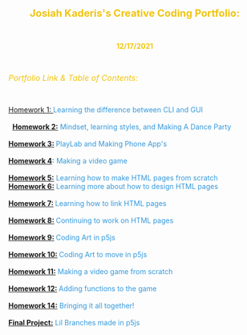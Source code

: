 <p style="text-align: center;">
	<span style="color:#f1c40f;"><span style="font-size:20px;"><strong>Josiah Kaderis&#39;s Creative Coding Portfolio:</strong></span></span>
</p>

<p style="text-align: center;">
	&nbsp;
</p>

<p style="text-align: center;">
	<span style="color:#f1c40f;"><strong>12/17/2021</strong></span>
</p>

<p style="text-align: center;">
	&nbsp;
</p>

<p>
	<em><span style="color:#f1c40f;"><span style="font-size:16px;">Portfolio Link &amp; Table of Contents:</span></span></em>
</p>

<p>
	&nbsp;
</p>

<p>
	<span style="color:#3498db;"><strong><span style="display: none;">&nbsp;</span></strong><a href="https://hotcupjo23.github.io/MART-120/Homework%201">Homework 1: </a>Learning the difference between CLI and GUI</span>
	<br>
	<br>
	&nbsp;
	<span style="color:#3498db;"><strong><span style="display: none;">&nbsp;</span><a href="https://hotcupjo23.github.io/MART-120/Homework%202">Homework 2:</a><span style="display: none;">&nbsp;</span></strong> Mindset, learning styles, and Making A Dance Party<br>
	<br>
	<strong><a href="https://hotcupjo23.github.io/MART-120/Hoemwork%203">Homework 3:</a> </strong>PlayLab and Making Phone App&#39;s<br>
	<br>
	<strong><a href="https://hotcupjo23.github.io/MART-120/Hoemwork%204">Homework 4</a>:</strong> Making a video game<br>
	<br>
	<strong><a href="https://hotcupjo23.github.io/MART-120/Homework%205">Homework 5:</a></strong> Learning how to make HTML pages from scratch</span>
	<br>
	<span style="color:#3498db;"><strong><a href="https://hotcupjo23.github.io/MART-120/Homework%206">Homework 6:</a></strong> Learning more about how to design HTML pages<br>
	<br>
	<strong><a href="https://hotcupjo23.github.io/MART-120/Homework%207">Homework 7:</a> </strong>Learning how to link HTML pages<br>
	<br>
	<strong><a href="https://hotcupjo23.github.io/MART-120/Homework%208">Homework 8:</a> </strong>Continuing to work on HTML pages<br>
	<br>
	<strong><a href="https://hotcupjo23.github.io/MART-120/Homework%209">Homework 9:</a> </strong>Coding Art in p5js<br>
	<br>
	<strong><a href="https://hotcupjo23.github.io/MART-120/Homework%2010">Homework 10:</a> </strong>Coding Art to move in p5js<br>
	<br>
	<strong><a href="https://hotcupjo23.github.io/MART-120/Hoemwork%2011">Homework 11:</a></strong> Making a video game from scratch<br>
	<br>
	<strong><a href="https://hotcupjo23.github.io/MART-120/Week%2012">Homework 12:</a> </strong>Adding functions to the game<br>
	<br>
	<strong><a href="https://hotcupjo23.github.io/MART-120/Homework14">Homework 14:</a></strong> Bringing it all together!<br>
	<br>
	<strong><a href="https://hotcupjo23.github.io/MART-120/Final-Project">Final Project:</a></strong> Lil Branches made in p5js</span>
</p>
